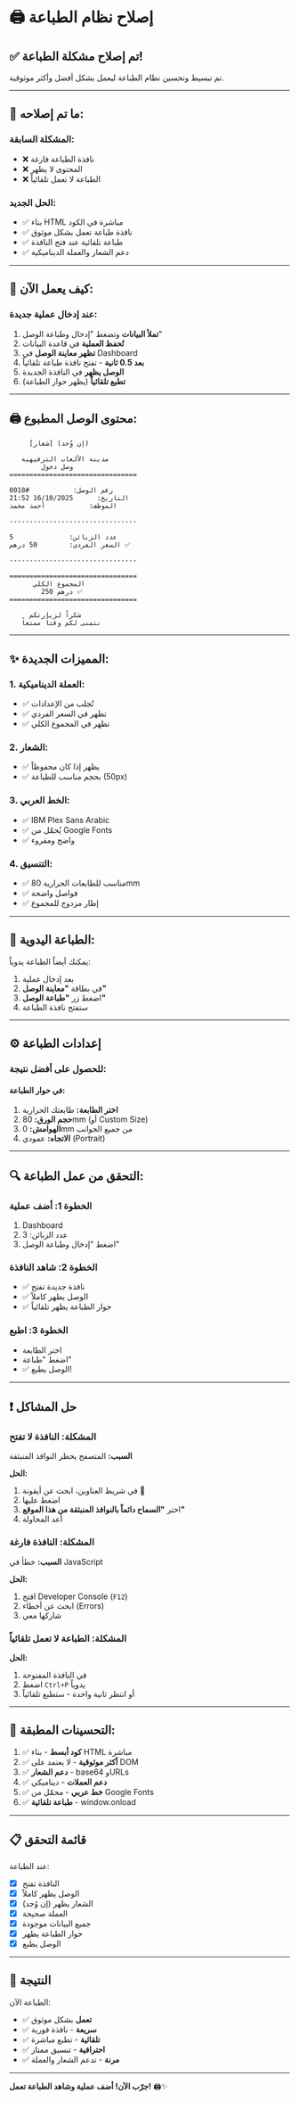 # 🖨️ إصلاح نظام الطباعة

## ✅ تم إصلاح مشكلة الطباعة!

تم تبسيط وتحسين نظام الطباعة ليعمل بشكل أفضل وأكثر موثوقية.

---

## 🔧 ما تم إصلاحه:

### المشكلة السابقة:
- ❌ نافذة الطباعة فارغة
- ❌ المحتوى لا يظهر
- ❌ الطباعة لا تعمل تلقائياً

### الحل الجديد:
- ✅ بناء HTML مباشرة في الكود
- ✅ نافذة طباعة تعمل بشكل موثوق
- ✅ طباعة تلقائية عند فتح النافذة
- ✅ دعم الشعار والعملة الديناميكية

---

## 🎯 كيف يعمل الآن:

### عند إدخال عملية جديدة:

1. **تملأ البيانات** وتضغط "إدخال وطباعة الوصل"
2. **تُحفظ العملية** في قاعدة البيانات
3. **تظهر معاينة الوصل** في Dashboard
4. **بعد 0.5 ثانية** - تفتح نافذة طباعة تلقائياً
5. **الوصل يظهر** في النافذة الجديدة
6. **تطبع تلقائياً** (يظهر حوار الطباعة)

---

## 🖨️ محتوى الوصل المطبوع:

```
     [شعار] (إن وُجد)

   مدينة الألعاب الترفيهية
        وصل دخول
================================

رقم الوصل:           #0018
التاريخ:      16/10/2025 21:52
الموظف:           أحمد محمد

--------------------------------

عدد الزبائن:              5
السعر الفردي:        50 درهم ✅

--------------------------------

================================
      المجموع الكلي
        250 درهم ✅
================================

     شكراً لزيارتكم
   نتمنى لكم وقتاً ممتعاً
```

---

## ✨ المميزات الجديدة:

### 1. العملة الديناميكية:
- ✅ تُجلب من الإعدادات
- ✅ تظهر في السعر الفردي
- ✅ تظهر في المجموع الكلي

### 2. الشعار:
- ✅ يظهر إذا كان محفوظاً
- ✅ بحجم مناسب للطباعة (50px)

### 3. الخط العربي:
- ✅ IBM Plex Sans Arabic
- ✅ يُحمّل من Google Fonts
- ✅ واضح ومقروء

### 4. التنسيق:
- ✅ مناسب للطابعات الحرارية 80mm
- ✅ فواصل واضحة
- ✅ إطار مزدوج للمجموع

---

## 🔄 الطباعة اليدوية:

يمكنك أيضاً الطباعة يدوياً:

1. بعد إدخال عملية
2. في بطاقة **"معاينة الوصل"**
3. اضغط زر **"طباعة الوصل"**
4. ستفتح نافذة الطباعة

---

## ⚙️ إعدادات الطباعة

### للحصول على أفضل نتيجة:

#### في حوار الطباعة:
1. **اختر الطابعة:** طابعتك الحرارية
2. **حجم الورق:** 80mm (أو Custom Size)
3. **الهوامش:** 0mm من جميع الجوانب
4. **الاتجاه:** عمودي (Portrait)

---

## 🔍 التحقق من عمل الطباعة:

### الخطوة 1: أضف عملية
1. Dashboard
2. عدد الزبائن: 3
3. اضغط "إدخال وطباعة الوصل"

### الخطوة 2: شاهد النافذة
- ✅ نافذة جديدة تفتح
- ✅ الوصل يظهر كاملاً
- ✅ حوار الطباعة يظهر تلقائياً

### الخطوة 3: اطبع
- اختر الطابعة
- اضغط "طباعة"
- ✅ الوصل يطبع!

---

## ❗ حل المشاكل

### المشكلة: النافذة لا تفتح

**السبب:** المتصفح يحظر النوافذ المنبثقة

**الحل:**
1. في شريط العناوين، ابحث عن أيقونة 🚫
2. اضغط عليها
3. اختر **"السماح دائماً بالنوافذ المنبثقة من هذا الموقع"**
4. أعد المحاولة

### المشكلة: النافذة فارغة

**السبب:** خطأ في JavaScript

**الحل:**
1. افتح Developer Console (`F12`)
2. ابحث عن أخطاء (Errors)
3. شاركها معي

### المشكلة: الطباعة لا تعمل تلقائياً

**الحل:**
1. في النافذة المفتوحة
2. اضغط `Ctrl+P` يدوياً
3. أو انتظر ثانية واحدة - ستطبع تلقائياً

---

## 🎨 التحسينات المطبقة:

1. ✅ **كود أبسط** - بناء HTML مباشرة
2. ✅ **أكثر موثوقية** - لا يعتمد على DOM
3. ✅ **دعم الشعار** - base64 وURLs
4. ✅ **دعم العملات** - ديناميكي
5. ✅ **خط عربي** - محمّل من Google Fonts
6. ✅ **طباعة تلقائية** - window.onload

---

## 📋 قائمة التحقق

عند الطباعة:
- [x] النافذة تفتح
- [x] الوصل يظهر كاملاً
- [x] الشعار يظهر (إن وُجد)
- [x] العملة صحيحة
- [x] جميع البيانات موجودة
- [x] حوار الطباعة يظهر
- [x] الوصل يطبع

---

## 🎉 النتيجة

الطباعة الآن:
- ✅ **تعمل** بشكل موثوق
- ✅ **سريعة** - نافذة فورية
- ✅ **تلقائية** - تطبع مباشرة
- ✅ **احترافية** - تنسيق ممتاز
- ✅ **مرنة** - تدعم الشعار والعملة

---

**جرّب الآن! أضف عملية وشاهد الطباعة تعمل!** 🖨️✨

